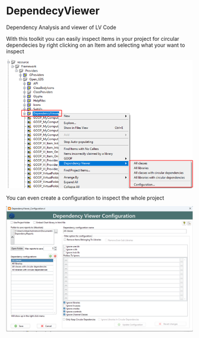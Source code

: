 # DependecyViewer
Dependency Analysis and viewer of LV Code

With this toolkit you can easily inspect items in your project for circular dependecies by right clicking on an Item and selecting what your want to inspect

![](Images/ScreenshotProject.png)

You can even create a configuration to inspect the whole project

![](Images/ScreenshotViewerConfig.png)